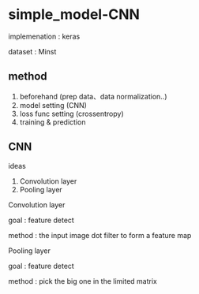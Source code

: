 # simple_model-CNN

implemenation : keras

dataset : Minst

## method
1. beforehand (prep data、data normalization..)
2. model setting (CNN)
3. loss func setting (crossentropy)
4. training & prediction

## CNN

ideas
1. Convolution layer
2. Pooling layer

Convolution layer

goal : feature detect

method : the input image dot filter to form a feature map

Pooling layer

goal : feature detect

method : pick the big one in the limited matrix
